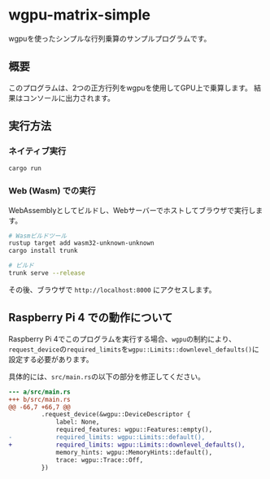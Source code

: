 # wgpu-matrix-simple

wgpuを使ったシンプルな行列乗算のサンプルプログラムです。

## 概要

このプログラムは、2つの正方行列をwgpuを使用してGPU上で乗算します。
結果はコンソールに出力されます。

## 実行方法

### ネイティブ実行

```bash
cargo run
```

### Web (Wasm) での実行

WebAssemblyとしてビルドし、Webサーバーでホストしてブラウザで実行します。

```bash
# Wasmビルドツール
rustup target add wasm32-unknown-unknown
cargo install trunk

# ビルド
trunk serve --release
```

その後、ブラウザで `http://localhost:8000` にアクセスします。

## Raspberry Pi 4 での動作について

Raspberry Pi 4でこのプログラムを実行する場合、`wgpu`の制約により、`request_device`の`required_limits`を`wgpu::Limits::downlevel_defaults()`に設定する必要があります。

具体的には、`src/main.rs`の以下の部分を修正してください。

```diff
--- a/src/main.rs
+++ b/src/main.rs
@@ -66,7 +66,7 @@
         .request_device(&wgpu::DeviceDescriptor {
             label: None,
             required_features: wgpu::Features::empty(),
-            required_limits: wgpu::Limits::default(),
+            required_limits: wgpu::Limits::downlevel_defaults(),
             memory_hints: wgpu::MemoryHints::default(),
             trace: wgpu::Trace::Off,
         })
```
